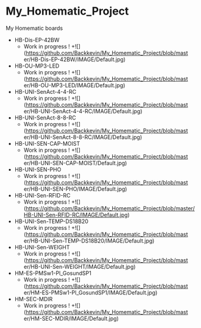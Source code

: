 # My_Homematic_Project
 My Homematic boards

+ HB-Dis-EP-42BW
	+ Work in progress !
	+![]	(https://github.com/Backkevin/My_Homematic_Project/blob/mast	er/HB-Dis-EP-42BW/IMAGE/Default.jpg)
+ HB-OU-MP3-LED
	+ Work in progress !
	+![]	(https://github.com/Backkevin/My_Homematic_Project/blob/mast	er/HB-OU-MP3-LED/IMAGE/Default.jpg)
+ HB-UNI-SenAct-4-4-RC
	+ Work in progress !
	+![]	(https://github.com/Backkevin/My_Homematic_Project/blob/mast	er/HB-UNI-SenAct-4-4-RC/IMAGE/Default.jpg)
+ HB-UNI-SenAct-8-8-RC
	+ Work in progress !
	+![]	(https://github.com/Backkevin/My_Homematic_Project/blob/mast	er/HB-UNI-SenAct-8-8-RC/IMAGE/Default.jpg)
+ HB-UNI-SEN-CAP-MOIST
	+ Work in progress !
	+![]	(https://github.com/Backkevin/My_Homematic_Project/blob/mast	er/HB-UNI-SEN-CAP-MOIST/Default.jpg)
+ HB-UNI-SEN-PHO
	+ Work in progress !
	+![]	(https://github.com/Backkevin/My_Homematic_Project/blob/mast	er/HB-UNI-SEN-PHO/IMAGE/Default.jpg)
+ HB-UNI-Sen-RFID-RC
	+ Work in progress !
	+![]	(https://github.com/Backkevin/My_Homematic_Project/blob/master/HB-UNI-Sen-RFID-RC/IMAGE/Default.jpg)
+ HB-UNI-Sen-TEMP-DS18B20
	+ Work in progress !
	+![]	(https://github.com/Backkevin/My_Homematic_Project/blob/mast	er/HB-UNI-Sen-TEMP-DS18B20/IMAGE/Default.jpg)
+ HB-UNI-Sen-WEIGHT
	+ Work in progress !
	+![]	(https://github.com/Backkevin/My_Homematic_Project/blob/mast	er/HB-UNI-Sen-WEIGHT/IMAGE/Default.jpg)
+ HM-ES-PMSw1-Pl_GosundSP1
	+ Work in progress !
	+![]	(https://github.com/Backkevin/My_Homematic_Project/blob/mast	er/HM-ES-PMSw1-Pl_GosundSP1/IMAGE/Default.jpg)
+ HM-SEC-MDIR
	+ Work in progress !
	+![]	(https://github.com/Backkevin/My_Homematic_Project/blob/mast	er/HM-SEC-MDIR/IMAGE/Default.jpg)

